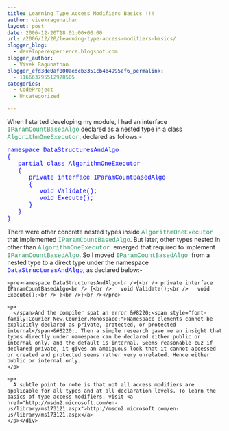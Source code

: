 ```yaml
---
title: Learning Type Access Modifiers Basics !!!
author: vivekragunathan
layout: post
date: 2006-12-20T18:01:00+00:00
url: /2006/12/20/learning-type-access-modifiers-basics/
blogger_blog:
  - developerexperience.blogspot.com
blogger_author:
  - Vivek Ragunathan
blogger_efd3de0af000aedcb3351cb4b4995ef6_permalink:
  - 116663795512978505
categories:
  - CodeProject
  - Uncategorized

---
```

<div id="msgcns!753E720D857C98F6!244">
  <p>
    <span style="font-size:100%;">When I started developing my module, I had an interface <span style="color:rgb(51,153,102);font-family:Courier New,Courier,Monospace;">IParamCountBasedAlgo</span> declared as a nested type in a class <span style="color:rgb(51,153,102);font-family:Courier New,Courier,Monospace;">AlgorithmOneExecutor</span>, declared as follows:-</span><span style="font-size:85%;"><br /></span>
  </p>
  
  <pre><span style="font-size:85%;"><span style="color:rgb(0,0,255);"></span></span><span style="font-size:100%;"><span style="color:rgb(0,0,255);"><span style="font-family:Courier New,Courier,Monospace;">namespace DataStructuresAndAlgo</span><br /><span style="font-family:Courier New,Courier,Monospace;">{</span><br /><span style="font-family:Courier New,Courier,Monospace;">   partial class AlgorithmOneExecutor</span><br /><span style="font-family:Courier New,Courier,Monospace;">   {</span><br /><span style="font-family:Courier New,Courier,Monospace;">      private interface IParamCountBasedAlgo</span><br /><span style="font-family:Courier New,Courier,Monospace;">      {</span><br /><span style="font-family:Courier New,Courier,Monospace;">         void Validate();</span><br /><span style="font-family:Courier New,Courier,Monospace;">         void Execute();</span><br /><span style="font-family:Courier New,Courier,Monospace;">      }</span><br /><span style="font-family:Courier New,Courier,Monospace;">   }</span><br /><span style="font-family:Courier New,Courier,Monospace;">}</span></span></span><span style="font-size:85%;"><span style="color:rgb(0,0,255);"></span></span></pre>
  
  <p>
    <span style="font-size:100%;">There were other concrete nested types inside <span style="color:rgb(51,153,102);font-family:Courier New;">AlgorithmOneExecutor </span>that implemented <span style="color:rgb(51,153,102);font-family:Courier New;">IParamCountBasedAlgo</span>. But later, other types nested in other than <span style="color:rgb(51,153,102);font-family:Courier New;">AlgorithmOneExecutor </span>emerged that required to implement <span style="color:rgb(51,153,102);font-family:Courier New;">IParamCountBasedAlgo</span>. So I moved <span style="color:rgb(51,153,102);font-family:Courier New;">IParamCountBasedAlgo </span>from a nested type to a direct type under the namespace <span style="color:rgb(0,0,255);font-family:Courier New,Courier,Monospace;">DataStructuresAndAlgo</span>, as declared below:-</span>
  </p>
  
  <p>
    <span style="color:rgb(0,0,255);font-family:Courier New,Courier,Monospace;"></p> 
    
    <pre>namespace DataStructuresAndAlgo<br />{<br /> private interface IParamCountBasedAlgo<br /> {<br />   void Validate();<br />   void Execute();<br /> }<br />}<br /></pre>
    
    <p>
      </span>And the compiler spat an error &#8220;<span style="font-family:Courier New,Courier,Monospace;">Namespace elements cannot be explicitly declared as private, protected, or protected internal</span>&#8220;. Then a simple research gave me an insight that types directly under namespace can be declared either public or internal only, and the default is internal. Seems reasonable cuz if declared private, it gives an ambiguous look that it cannot accessed or created and protected seems rather very unrelated. Hence either public or internal only.
    </p>
    
    <p>
      A subtle point to note is that not all access modifiers are applicable for all types and at all declaration levels. To learn the basics of type access modifiers, visit <a href="http://msdn2.microsoft.com/en-us/library/ms173121.aspx">http://msdn2.microsoft.com/en-us/library/ms173121.aspx</a>
    </p></div>
